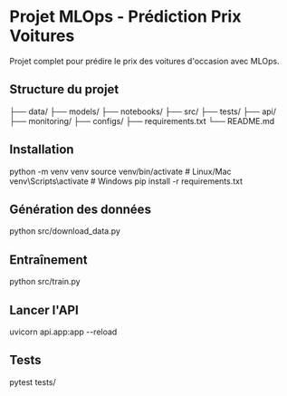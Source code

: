 # Projet MLOps - Prédiction Prix Voitures

Projet complet pour prédire le prix des voitures d'occasion avec MLOps.

## Structure du projet
├── data/
├── models/
├── notebooks/
├── src/
├── tests/
├── api/
├── monitoring/
├── configs/
├── requirements.txt
└── README.md

## Installation
python -m venv venv
source venv/bin/activate  # Linux/Mac
venv\Scripts\activate    # Windows
pip install -r requirements.txt

## Génération des données
python src/download_data.py

## Entraînement
python src/train.py

## Lancer l'API
uvicorn api.app:app --reload

## Tests
pytest tests/
